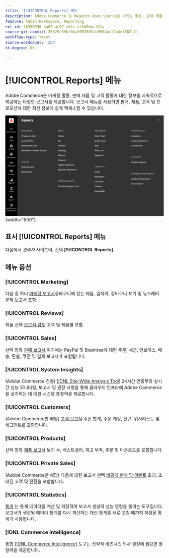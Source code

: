 ```yaml
---
title: '[!UICONTROL Reports] 메뉴'
description: Adobe Commerce 및 Magento Open Source은 마케팅 활동, 판매 제품 및 고객 활동에 대한 정보를 지속적으로 제공하는 다양한 보고서를 제공합니다.
feature: Admin Workspace, Reporting
exl-id: f6356590-ba89-4c97-a9fc-efbd0dacf31a
source-git-commit: 35025c69bf9ba3902693cb9694bcf2b4e7882c7f
workflow-type: tm+mt
source-wordcount: '254'
ht-degree: 0%

---
```


# [!UICONTROL Reports] 메뉴

Adobe Commerce은 마케팅 활동, 판매 제품 및 고객 활동에 대한 정보를 지속적으로 제공하는 다양한 보고서를 제공합니다. 보고서 메뉴를 사용하면 판매, 제품, 고객 및 프로모션에 대한 최신 정보에 쉽게 액세스할 수 있습니다.

![보고서 메뉴](./assets/overview.png){width="600"}

## 표시 [!UICONTROL Reports] 메뉴

다음에서 _관리자_ 사이드바, 선택 **[!UICONTROL Reports]**.

## 메뉴 옵션

### [!UICONTROL Marketing]

다음 중 하나 [마케팅 보고서](marketing-reports.md)장바구니에 있는 제품, 검색어, 장바구니 포기 및 뉴스레터 문제 보고서 포함.

### [!UICONTROL Reviews]

제품 선택 [보고서 검토](review-reports.md) 고객 및 제품별 포함.

### [!UICONTROL Sales]

선택 항목 [판매 보고서](sales-reports.md) 여기에는 PayPal 및 Braintree에 대한 주문, 세금, 인보이스, 배송, 환불, 쿠폰 및 결제 보고서가 포함됩니다.

### [!UICONTROL System Insights]

(Adobe Commerce 전용) [[!DNL Site-Wide Analysis Tool]](https://experienceleague.adobe.com/docs/commerce-operations/tools/site-wide-analysis-tool/access.html) 24시간 연중무휴 실시간 성능 모니터링, 보고서 및 권장 사항을 통해 클라우드 인프라에 Adobe Commerce을 설치하는 데 대한 시스템 통찰력을 제공합니다.

### [!UICONTROL Customers]

(Adobe Commerce만 해당) [고객 보고서](customer-reports.md) 주문 합계, 주문 계정, 신규, 위시리스트 및 세그먼트를 포함합니다.

### [!UICONTROL Products]

선택 항목 [제품 보고서](product-reports.md) 보기 수, 베스트셀러, 재고 부족, 주문 및 다운로드를 포함합니다.

### [!UICONTROL Private Sales]

(Adobe Commerce만 해당) 다음에 대한 보고서 선택 [비공개 판매 및 이벤트](private-sales-reports.md) 초대, 초대된 고객 및 전환을 포함합니다.

### [!UICONTROL Statistics]

[통계](sales-reports.md#refresh-statistics) 는 통계 데이터를 계산 및 저장하여 보고서 생성의 성능 영향을 줄이는 도구입니다. 보고서가 생성될 때마다 통계를 다시 계산하는 대신 통계를 새로 고칠 때까지 저장된 통계가 사용됩니다.

### [!DNL Commerce Intelligence]

통합 [[!DNL Commerce Intelligence]](business-intelligence.md) 도구는 전략적 비즈니스 의사 결정에 필요한 통찰력을 제공합니다.
